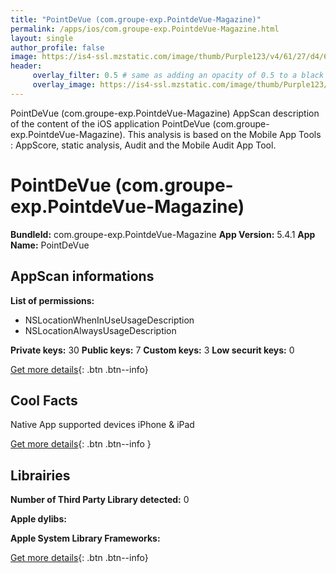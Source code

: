 ```yaml
---
title: "PointDeVue (com.groupe-exp.PointdeVue-Magazine)"
permalink: /apps/ios/com.groupe-exp.PointdeVue-Magazine.html
layout: single
author_profile: false
image: https://is4-ssl.mzstatic.com/image/thumb/Purple123/v4/61/27/d4/6127d4a2-1203-bee5-69f6-e3202947d707/AppIcon-0-1x_U007emarketing-0-0-GLES2_U002c0-512MB-sRGB-0-0-0-85-220-0-0-0-7.png/512x512bb.jpg
header: 
     overlay_filter: 0.5 # same as adding an opacity of 0.5 to a black background
     overlay_image: https://is4-ssl.mzstatic.com/image/thumb/Purple123/v4/61/27/d4/6127d4a2-1203-bee5-69f6-e3202947d707/AppIcon-0-1x_U007emarketing-0-0-GLES2_U002c0-512MB-sRGB-0-0-0-85-220-0-0-0-7.png/512x512bb.jpg
---
```

PointDeVue (com.groupe-exp.PointdeVue-Magazine) AppScan description of the content of the iOS application PointDeVue (com.groupe-exp.PointdeVue-Magazine). This analysis is based on the Mobile App Tools : AppScore, static analysis, Audit and the Mobile Audit App Tool.

# PointDeVue (com.groupe-exp.PointdeVue-Magazine)

**BundleId:** com.groupe-exp.PointdeVue-Magazine
**App Version:** 5.4.1
**App Name:** PointDeVue


## AppScan informations 

**List of permissions:** 
- NSLocationWhenInUseUsageDescription
- NSLocationAlwaysUsageDescription
  
  
**Private keys:** 30
**Public keys:** 7
**Custom keys:** 3
**Low securit keys:** 0
  
[Get more details](/pricing.html){: .btn .btn--info}

## Cool Facts

Native App
supported devices iPhone & iPad
  
[Get more details](/pricing.html){: .btn .btn--info }

## Librairies 
**Number of Third Party Library detected:** 0


**Apple dylibs:**


**Apple System Library Frameworks:**


  
[Get more details](/pricing.html){: .btn .btn--info}

